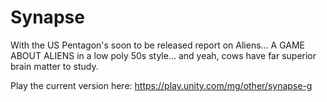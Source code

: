 # Synapse
With the US Pentagon's soon to be released report on Aliens... A GAME ABOUT ALIENS in a low poly 50s style... and yeah, cows have far superior brain matter to study.

Play the current version here: https://play.unity.com/mg/other/synapse-g
